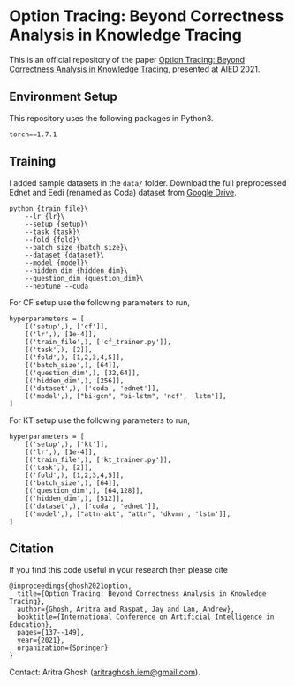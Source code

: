# Option Tracing: Beyond Correctness Analysis in Knowledge Tracing

This is an official repository of the paper [Option Tracing: Beyond Correctness Analysis in Knowledge Tracing](https://arxiv.org/abs/2104.09043), presented at AIED 2021. 


## Environment Setup
This repository uses the following packages in Python3.
```
torch==1.7.1
```

## Training
I added sample datasets in the `data/` folder. Download the full preprocessed Ednet and Eedi (renamed as Coda) dataset from [Google Drive](). 

```(bash)
python {train_file}\
    --lr {lr}\
    --setup {setup}\
    --task {task}\
    --fold {fold}\
    --batch_size {batch_size}\
    --dataset {dataset}\
    --model {model}\
    --hidden_dim {hidden_dim}\
    --question_dim {question_dim}\
    --neptune --cuda
```
For CF setup use the following parameters to run,
```(bash)
hyperparameters = [
    [('setup',), ['cf']],
    [('lr',), [1e-4]],
    [('train_file',), ['cf_trainer.py']],
    [('task',), [2]],
    [('fold',), [1,2,3,4,5]],
    [('batch_size',), [64]],
    [('question_dim',), [32,64]],
    [('hidden_dim',), [256]],
    [('dataset',), ['coda', 'ednet']],
    [('model',), ["bi-gcn", "bi-lstm", 'ncf', 'lstm']],
]
```
For KT setup use the following parameters to run,
```(bash)
hyperparameters = [
    [('setup',), ['kt']],
    [('lr',), [1e-4]],
    [('train_file',), ['kt_trainer.py']],
    [('task',), [2]],
    [('fold',), [1,2,3,4,5]],
    [('batch_size',), [64]],
    [('question_dim',), [64,128]],
    [('hidden_dim',), [512]],
    [('dataset',), ['coda', 'ednet']],
    [('model',), ["attn-akt", "attn", 'dkvmn', 'lstm']],
]
```


## Citation
If you find this code useful in your research then please cite  
```(bash)
@inproceedings{ghosh2021option,
  title={Option Tracing: Beyond Correctness Analysis in Knowledge Tracing},
  author={Ghosh, Aritra and Raspat, Jay and Lan, Andrew},
  booktitle={International Conference on Artificial Intelligence in Education},
  pages={137--149},
  year={2021},
  organization={Springer}
}
``` 

Contact:  Aritra Ghosh (aritraghosh.iem@gmail.com).